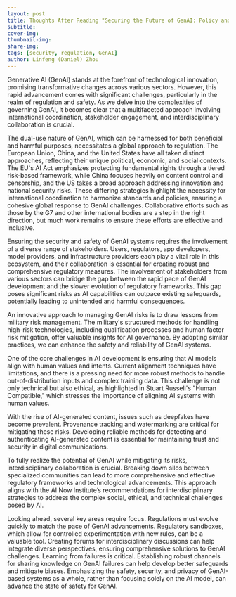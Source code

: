 ```yaml
---
layout: post
title: Thoughts After Reading "Securing the Future of GenAI: Policy and Technology"
subtitle:
cover-img: 
thumbnail-img: 
share-img: 
tags: [security, regulation, GenAI]
author: Linfeng (Daniel) Zhou
---
```


Generative AI (GenAI) stands at the forefront of technological innovation, promising transformative changes across various sectors. However, this rapid advancement comes with significant challenges, particularly in the realm of regulation and safety. As we delve into the complexities of governing GenAI, it becomes clear that a multifaceted approach involving international coordination, stakeholder engagement, and interdisciplinary collaboration is crucial.

The dual-use nature of GenAI, which can be harnessed for both beneficial and harmful purposes, necessitates a global approach to regulation. The European Union, China, and the United States have all taken distinct approaches, reflecting their unique political, economic, and social contexts. The EU's AI Act emphasizes protecting fundamental rights through a tiered risk-based framework, while China focuses heavily on content control and censorship, and the US takes a broad approach addressing innovation and national security risks. These differing strategies highlight the necessity for international coordination to harmonize standards and policies, ensuring a cohesive global response to GenAI challenges. Collaborative efforts such as those by the G7 and other international bodies are a step in the right direction, but much work remains to ensure these efforts are effective and inclusive.

Ensuring the security and safety of GenAI systems requires the involvement of a diverse range of stakeholders. Users, regulators, app developers, model providers, and infrastructure providers each play a vital role in this ecosystem, and their collaboration is essential for creating robust and comprehensive regulatory measures. The involvement of stakeholders from various sectors can bridge the gap between the rapid pace of GenAI development and the slower evolution of regulatory frameworks. This gap poses significant risks as AI capabilities can outpace existing safeguards, potentially leading to unintended and harmful consequences.

An innovative approach to managing GenAI risks is to draw lessons from military risk management. The military's structured methods for handling high-risk technologies, including qualification processes and human factor risk mitigation, offer valuable insights for AI governance. By adopting similar practices, we can enhance the safety and reliability of GenAI systems.

One of the core challenges in AI development is ensuring that AI models align with human values and intents. Current alignment techniques have limitations, and there is a pressing need for more robust methods to handle out-of-distribution inputs and complex training data. This challenge is not only technical but also ethical, as highlighted in Stuart Russell's "Human Compatible," which stresses the importance of aligning AI systems with human values.

With the rise of AI-generated content, issues such as deepfakes have become prevalent. Provenance tracking and watermarking are critical for mitigating these risks. Developing reliable methods for detecting and authenticating AI-generated content is essential for maintaining trust and security in digital communications.

To fully realize the potential of GenAI while mitigating its risks, interdisciplinary collaboration is crucial. Breaking down silos between specialized communities can lead to more comprehensive and effective regulatory frameworks and technological advancements. This approach aligns with the AI Now Institute’s recommendations for interdisciplinary strategies to address the complex social, ethical, and technical challenges posed by AI.

Looking ahead, several key areas require focus. Regulations must evolve quickly to match the pace of GenAI advancements. Regulatory sandboxes, which allow for controlled experimentation with new rules, can be a valuable tool. Creating forums for interdisciplinary discussions can help integrate diverse perspectives, ensuring comprehensive solutions to GenAI challenges. Learning from failures is critical. Establishing robust channels for sharing knowledge on GenAI failures can help develop better safeguards and mitigate biases. Emphasizing the safety, security, and privacy of GenAI-based systems as a whole, rather than focusing solely on the AI model, can advance the state of safety for GenAI.